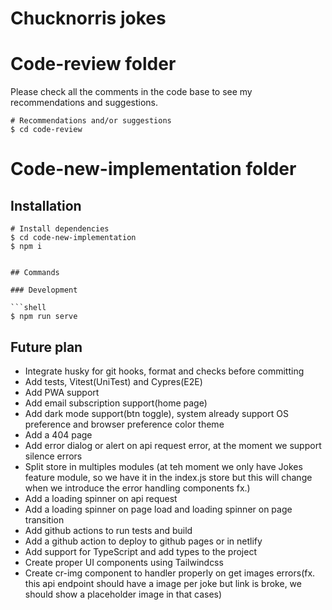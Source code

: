 # Chucknorris jokes
#

# Code-review folder
Please check all the comments in the code base to see my recommendations and suggestions.
```shell
# Recommendations and/or suggestions
$ cd code-review
```

# Code-new-implementation folder
## Installation

```shell
# Install dependencies
$ cd code-new-implementation
$ npm i


## Commands

### Development

```shell
$ npm run serve
```

## Future plan

- Integrate husky for git hooks, format and checks before committing
- Add tests, Vitest(UniTest) and Cypres(E2E)
- Add PWA support
- Add email subscription support(home page)
- Add dark mode support(btn toggle), system already support OS preference and browser preference color theme
- Add a 404 page
- Add error dialog or alert on api request error, at the moment we support silence errors
- Split store in multiples modules (at teh moment we only have Jokes feature module, so we have it in the index.js store but this will change when we introduce the error handling components fx.)
- Add a loading spinner on api request
- Add a loading spinner on page load and loading spinner on page transition
- Add github actions to run tests and build
- Add a github action to deploy to github pages or in netlify
- Add support for TypeScript and add types to the project
- Create proper UI components using Tailwindcss
- Create cr-img component to handler properly on get images errors(fx. this api endpoint should have a image per joke but link is broke, we should show a placeholder image in that cases)
